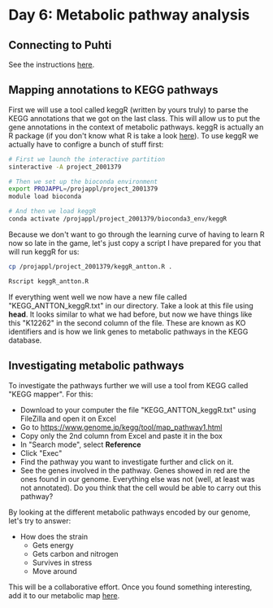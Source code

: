 # Day 6: Metabolic pathway analysis

## Connecting to Puhti

See the instructions [here](https://github.com/igorspp/MMB-114/blob/master/01-UNIX-and-CSC.md#connecting-to-puhti).

## Mapping annotations to KEGG pathways

First we will use a tool called keggR (written by yours truly) to parse the KEGG annotations that we got on the last class. This will allow us to put the gene annotations in the context of metabolic pathways. keggR is actually an R package (if you don't know what R is take a look [here](https://www.computerworld.com/article/2497143/business-intelligence-beginner-s-guide-to-r-introduction.html)). To use keggR we actually have to configre a bunch of stuff first:

```bash
# First we launch the interactive partition
sinteractive -A project_2001379

# Then we set up the bioconda environment
export PROJAPPL=/projappl/project_2001379
module load bioconda

# And then we load keggR
conda activate /projappl/project_2001379/bioconda3_env/keggR
```

Because we don't want to go through the learning curve of having to learn R now so late in the game, let's just copy a script I have prepared for you that will run keggR for us:

```bash
cp /projappl/project_2001379/keggR_antton.R .

Rscript keggR_antton.R
```

If everything went well we now have a new file called "KEGG_ANTTON_keggR.txt" in our directory. Take a look at this file using **head**. It looks similar to what we had before, but now we have things like this "K12262" in the second column of the file. These are known as KO identifiers and is how we link genes to metabolic pathways in the KEGG database.  

## Investigating metabolic pathways

To investigate the pathways further we will use a tool from KEGG called "KEGG mapper". For this:

* Download to your computer the file "KEGG_ANTTON_keggR.txt" using FileZilla and open it on Excel
* Go to https://www.genome.jp/kegg/tool/map_pathway1.html
* Copy only the 2nd column from Excel and paste it in the box
* In "Search mode", select **Reference**
* Click "Exec"
* Find the pathway you want to investigate further and click on it.
* See the genes involved in the pathway. Genes showed in red are the ones found in our genome. Everything else was not (well, at least was not annotated). Do you think that the cell would be able to carry out this pathway?

By looking at the different metabolic pathways encoded by our genome, let's try to answer:

* How does the strain
  * Gets energy
  * Gets carbon and nitrogen
  * Survives in stress
  * Move around

This will be a collaborative effort. Once you found something interesting, add it to our metabolic map [here](https://docs.google.com/presentation/d/1FoLNui3AXfuPIHGLP2ZNNRC5GhMnnjaAn4HlUHjCBMY/edit?usp=sharing).
